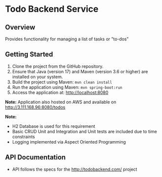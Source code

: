 # Todo Backend Service

## Overview

Provides functionality for managing a list of tasks or "to-dos"

## Getting Started

1. Clone the project from the GitHub repository.
2. Ensure that Java (version 17) and Maven (version 3.6 or higher) are installed on your system.
3. Build the project using Maven: `mvn clean install`
4. Run the application using Maven: `mvn spring-boot:run`
5. Access the application at: [http://localhost:8080](http://localhost:8080)

**Note:** Application also hosted on AWS and available on http://3.111.168.96:8080/todos

**Note:** 
- H2 Database is used for this requirement
- Basic CRUD Unit and Integration and Unit tests are included due to time constraints
- Logging implemented via Aspect Oriented Programming

## API Documentation

- API follows the specs for the http://todobackend.com/ project
